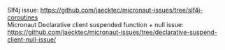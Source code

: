 Slf4j issue: https://github.com/jaecktec/micronaut-issues/tree/slf4j-coroutines  
Micronaut Declarative client suspended function + null issue: https://github.com/jaecktec/micronaut-issues/tree/declarative-suspend-client-null-issue/
